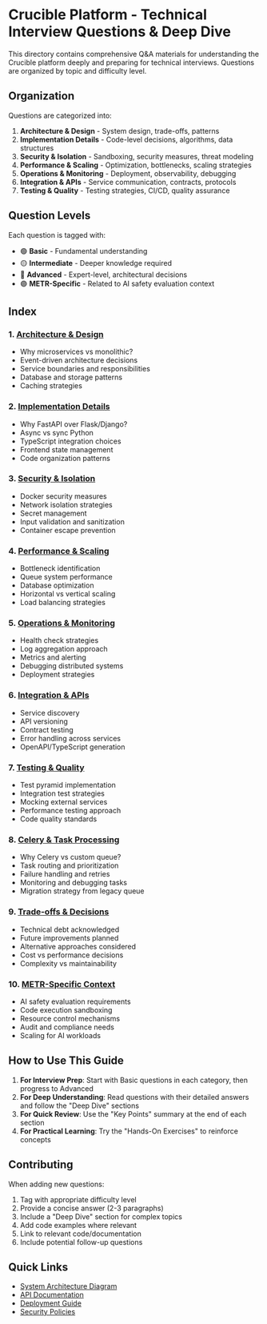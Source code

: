 # Crucible Platform - Technical Interview Questions & Deep Dive

This directory contains comprehensive Q&A materials for understanding the Crucible platform deeply and preparing for technical interviews. Questions are organized by topic and difficulty level.

## Organization

Questions are categorized into:
1. **Architecture & Design** - System design, trade-offs, patterns
2. **Implementation Details** - Code-level decisions, algorithms, data structures
3. **Security & Isolation** - Sandboxing, security measures, threat modeling
4. **Performance & Scaling** - Optimization, bottlenecks, scaling strategies
5. **Operations & Monitoring** - Deployment, observability, debugging
6. **Integration & APIs** - Service communication, contracts, protocols
7. **Testing & Quality** - Testing strategies, CI/CD, quality assurance

## Question Levels

Each question is tagged with:
- 🟢 **Basic** - Fundamental understanding
- 🟡 **Intermediate** - Deeper knowledge required
- 🔴 **Advanced** - Expert-level, architectural decisions
- 🟣 **METR-Specific** - Related to AI safety evaluation context

## Index

### 1. [Architecture & Design](./01-architecture-design.md)
- Why microservices vs monolithic?
- Event-driven architecture decisions
- Service boundaries and responsibilities
- Database and storage patterns
- Caching strategies

### 2. [Implementation Details](./02-implementation-details.md)
- Why FastAPI over Flask/Django?
- Async vs sync Python
- TypeScript integration choices
- Frontend state management
- Code organization patterns

### 3. [Security & Isolation](./03-security-isolation.md)
- Docker security measures
- Network isolation strategies
- Secret management
- Input validation and sanitization
- Container escape prevention

### 4. [Performance & Scaling](./04-performance-scaling.md)
- Bottleneck identification
- Queue system performance
- Database optimization
- Horizontal vs vertical scaling
- Load balancing strategies

### 5. [Operations & Monitoring](./05-operations-monitoring.md)
- Health check strategies
- Log aggregation approach
- Metrics and alerting
- Debugging distributed systems
- Deployment strategies

### 6. [Integration & APIs](./06-integration-apis.md)
- Service discovery
- API versioning
- Contract testing
- Error handling across services
- OpenAPI/TypeScript generation

### 7. [Testing & Quality](./07-testing-quality.md)
- Test pyramid implementation
- Integration test strategies
- Mocking external services
- Performance testing approach
- Code quality standards

### 8. [Celery & Task Processing](./08-celery-task-processing.md)
- Why Celery vs custom queue?
- Task routing and prioritization
- Failure handling and retries
- Monitoring and debugging tasks
- Migration strategy from legacy queue

### 9. [Trade-offs & Decisions](./09-tradeoffs-decisions.md)
- Technical debt acknowledged
- Future improvements planned
- Alternative approaches considered
- Cost vs performance decisions
- Complexity vs maintainability

### 10. [METR-Specific Context](./10-metr-specific.md)
- AI safety evaluation requirements
- Code execution sandboxing
- Resource control mechanisms
- Audit and compliance needs
- Scaling for AI workloads

## How to Use This Guide

1. **For Interview Prep**: Start with Basic questions in each category, then progress to Advanced
2. **For Deep Understanding**: Read questions with their detailed answers and follow the "Deep Dive" sections
3. **For Quick Review**: Use the "Key Points" summary at the end of each section
4. **For Practical Learning**: Try the "Hands-On Exercises" to reinforce concepts

## Contributing

When adding new questions:
1. Tag with appropriate difficulty level
2. Provide a concise answer (2-3 paragraphs)
3. Include a "Deep Dive" section for complex topics
4. Add code examples where relevant
5. Link to relevant code/documentation
6. Include potential follow-up questions

## Quick Links

- [System Architecture Diagram](../architecture/system-design.md)
- [API Documentation](../api/README.md)
- [Deployment Guide](../deployment/README.md)
- [Security Policies](../security/README.md)